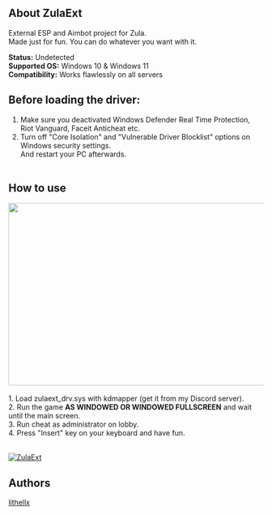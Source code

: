 ## About ZulaExt

External ESP and Aimbot project for Zula.<br>
Made just for fun. You can do whatever you want with it.

**Status:** Undetected  
**Supported OS:** Windows 10 & Windows 11  
**Compatibility:** Works flawlessly on all servers  

## Before loading the driver:
1. Make sure you deactivated Windows Defender Real Time Protection, Riot Vanguard, Faceit Anticheat etc.<br>
2. Turn off "Core Isolation" and "Vulnerable Driver Blocklist" options on Windows security settings.<br>
And restart your PC afterwards.
<br><br>
## How to use
<a href="https://streamable.com/nimbcy">
    <img src="https://cdn-cf-east.streamable.com/image/nimbcy.jpg" width="640" height="360"/>
</a>
<br><br>
1. Load zulaext_drv.sys with kdmapper (get it from my Discord server).<br>
2. Run the game <b>AS WINDOWED OR WINDOWED FULLSCREEN</b> and wait until the main screen.<br>
3. Run cheat as administrator on lobby.<br>
4. Press "Insert" key on your keyboard and have fun.

<br>[![ZulaExt](https://img.shields.io/github/downloads/lithellx/zulaext/total?style=for-the-badge&label=zulaext%20Downloads&color=red)](https://github.com/lithellx/zulaext/releases)

## Authors
[lithellx](https://github.com/lithellx)
